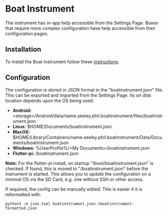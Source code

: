 # Boat Instrument

The instrument has in-app help accessible from the Settings Page.
Boxes that require more complex configuration have help accessible from their configuration pages.

## Installation

To install the Boat Instrument follow these [instructions](https://github.com/philseeley/boatinstrument/blob/main/install.md).

## Configuration

The configuration is stored in JSON format in the "boatinstrument.json" file.
This can be exported and imported from the Settings Page. Its on disk location depends upon the OS being used.

- **Android:** <storage\>/Android/data/name.seeley.phil.boatinstrument/files/boatinstrument.json
- **Linux:** $HOME/Documents/boatinstrument.json
- **MacOS:** $HOME/Library/Containers/name.seeley.phil.boatinstrument/Data/Documents/boatinstrument.json
- **Windows:** %UserProfile%/\<My Documents\>/boatinstrument.json
- **Flutter-pi:** /boatinstrument.json

**Note:** For the flutter-pi install, on startup "/boot/boatinstrument.json" is checked.
If found, this is moved to "/boatinstrument.json" before the instrument is started.
This allows you to update the configuration on a minimal OS via the SD Card, e.g. one without SSH or other access.

If required, the config can be manually edited. This is easier if it is reformatted with:

```shell
python3 -m json.tool boatinstrument.json >boatinstrument-formatted.json
```

